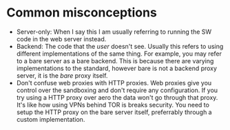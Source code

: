 # Common misconceptions

- Server-only: When I say this I am usually referring to running the SW code in the web server instead.
- Backend: The code that the _user_ doesn't see. Usually this refers to using different implementations of the same thing. For example, you may refer to a bare server as a bare backend. This is because there are varying implementations to the standard, however bare is not a backend proxy server, it is the _bare_ proxy itself.
- Don't confuse web proxies with HTTP proxies. Web proxies give you control over the sandboxing and don't require any configuration. If you try using a HTTP proxy over aero the data won't go through that proxy. It's like how using VPNs behind TOR is breaks security. You need to setup the HTTP proxy on the bare server itself, preferrably through a custom implementation.
